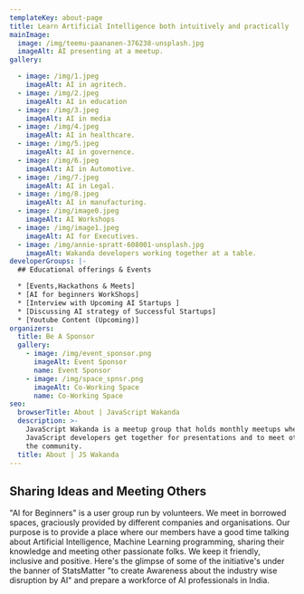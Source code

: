 ```yaml
---
templateKey: about-page
title: Learn Artificial Intelligence both intuitively and practically
mainImage:
  image: /img/teemu-paananen-376238-unsplash.jpg
  imageAlt: AI presenting at a meetup.
gallery:

  - image: /img/1.jpeg
    imageAlt: AI in agritech.
  - image: /img/2.jpeg
    imageAlt: AI in education
  - image: /img/3.jpeg
    imageAlt: AI in media
  - image: /img/4.jpeg
    imageAlt: AI in healthcare.
  - image: /img/5.jpeg
    imageAlt: AI in governence.
  - image: /img/6.jpeg
    imageAlt: AI in Automotive.  
  - image: /img/7.jpeg
    imageAlt: AI in Legal.
  - image: /img/8.jpeg
    imageAlt: AI in manufacturing.
  - image: /img/image0.jpeg
    imageAlt: AI Workshops
  - image: /img/image1.jpeg
    imageAlt: AI for Executives.
  - image: /img/annie-spratt-608001-unsplash.jpg
    imageAlt: Wakanda developers working together at a table.
developerGroups: |-
  ## Educational offerings & Events

  * [Events,Hackathons & Meets]
  * [AI for beginners WorkShops]
  * [Interview with Upcoming AI Startups ]
  * [Discussing AI strategy of Successful Startups]
  * [Youtube Content (Upcoming)]
organizers:
  title: Be A Sponsor
  gallery:
    - image: /img/event_sponsor.png
      imageAlt: Event Sponsor
      name: Event Sponsor
    - image: /img/space_spnsr.png
      imageAlt: Co-Working Space
      name: Co-Working Space
seo:
  browserTitle: About | JavaScript Wakanda
  description: >-
    JavaScript Wakanda is a meetup group that holds monthly meetups where
    JavaScript developers get together for presentations and to meet others in
    the community.
  title: About | JS Wakanda
---
```

## Sharing Ideas and Meeting Others

"AI for Beginners" is a user group run by volunteers. We meet in borrowed spaces, graciously provided by different companies and organisations. Our purpose is to provide a place where our members have a good time talking about Artificial Intelligence, Machine Learning programming, sharing their knowledge and meeting other passionate folks. We keep it friendly, inclusive and positive. Here's the glimpse of some of the initiative's under the banner of StatsMatter "to create Awareness about the industry wise disruption by AI" and prepare a workforce of AI professionals in India.
